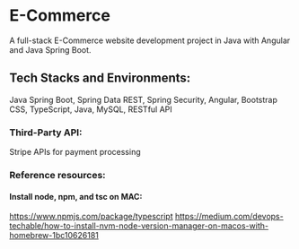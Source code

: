 # E-Commerce
A full-stack E-Commerce website development project in Java with Angular and Java Spring Boot. 

## Tech Stacks and Environments:
Java Spring Boot, Spring Data REST, Spring Security, Angular, Bootstrap CSS, TypeScript, Java, MySQL, RESTful API

### Third-Party API: 
Stripe APIs for payment processing

### Reference resources:
#### Install node, npm, and tsc on MAC:
https://www.npmjs.com/package/typescript
https://medium.com/devops-techable/how-to-install-nvm-node-version-manager-on-macos-with-homebrew-1bc10626181
